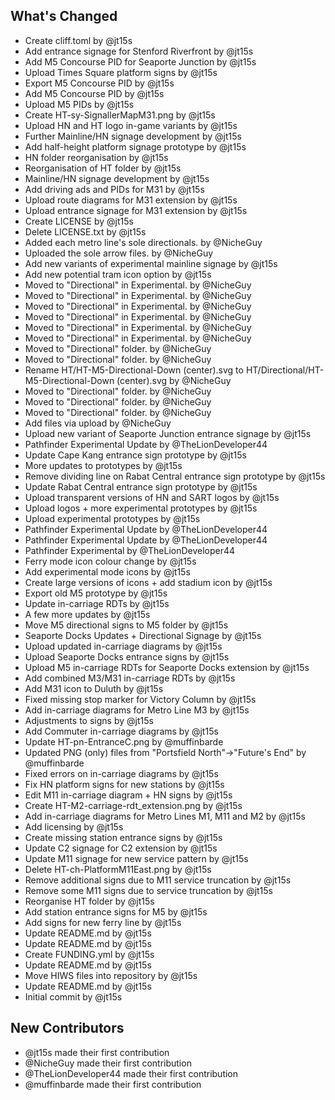 ## What's Changed
* Create cliff.toml by @jt15s
* Add entrance signage for Stenford Riverfront by @jt15s
* Add M5 Concourse PID for Seaporte Junction by @jt15s
* Upload Times Square platform signs by @jt15s
* Export M5 Concourse PID by @jt15s
* Add M5 Concourse PID by @jt15s
* Upload M5 PIDs by @jt15s
* Create HT-sy-SignallerMapM31.png by @jt15s
* Upload HN and HT logo in-game variants by @jt15s
* Further Mainline/HN signage development by @jt15s
* Add half-height platform signage prototype by @jt15s
* HN folder reorganisation by @jt15s
* Reorganisation of HT folder by @jt15s
* Mainline/HN signage development by @jt15s
* Add driving ads and PIDs for M31 by @jt15s
* Upload route diagrams for M31 extension by @jt15s
* Upload entrance signage for M31 extension by @jt15s
* Create LICENSE by @jt15s
* Delete LICENSE.txt by @jt15s
* Added each metro line's sole directionals. by @NicheGuy
* Uploaded the sole arrow files. by @NicheGuy
* Add new variants of experimental mainline signage by @jt15s
* Add new potential tram icon option by @jt15s
* Moved to "Directional" in Experimental. by @NicheGuy
* Moved to "Directional" in Experimental. by @NicheGuy
* Moved to "Directional" in Experimental. by @NicheGuy
* Moved to "Directional" in Experimental. by @NicheGuy
* Moved to "Directional" in Experimental. by @NicheGuy
* Moved to "Directional" in Experimental. by @NicheGuy
* Moved to "Directional" folder. by @NicheGuy
* Moved to "Directional" folder. by @NicheGuy
* Rename HT/HT-M5-Directional-Down (center).svg to HT/Directional/HT-M5-Directional-Down (center).svg by @NicheGuy
* Moved to "Directional" folder. by @NicheGuy
* Moved to "Directional" folder. by @NicheGuy
* Moved to "Directional" folder. by @NicheGuy
* Add files via upload by @NicheGuy
* Upload new variant of Seaporte Junction entrance signage by @jt15s
* Pathfinder Experimental Update by @TheLionDeveloper44
* Update Cape Kang entrance sign prototype by @jt15s
* More updates to prototypes by @jt15s
* Remove dividing line on Rabat Central entrance sign prototype by @jt15s
* Update Rabat Central entrance sign prototype by @jt15s
* Upload transparent versions of HN and SART logos by @jt15s
* Upload logos + more experimental prototypes by @jt15s
* Upload experimental prototypes by @jt15s
* Pathfinder Experimental Update by @TheLionDeveloper44
* Pathfinder Experimental Update by @TheLionDeveloper44
* Pathfinder Experimental by @TheLionDeveloper44
* Ferry mode icon colour change by @jt15s
* Add experimental mode icons by @jt15s
* Create large versions of icons + add stadium icon by @jt15s
* Export old M5 prototype by @jt15s
* Update in-carriage RDTs by @jt15s
* A few more updates by @jt15s
* Move M5 directional signs to M5 folder by @jt15s
* Seaporte Docks Updates + Directional Signage by @jt15s
* Upload updated in-carriage diagrams by @jt15s
* Upload Seaporte Docks entrance signs by @jt15s
* Upload M5 in-carriage RDTs for Seaporte Docks extension by @jt15s
* Add combined M3/M31 in-carriage RDTs by @jt15s
* Add M31 icon to Duluth by @jt15s
* Fixed missing stop marker for Victory Column by @jt15s
* Add in-carriage diagrams for Metro Line M3 by @jt15s
* Adjustments to signs by @jt15s
* Add Commuter in-carriage diagrams by @jt15s
* Update HT-pn-EntranceC.png by @muffinbarde
* Updated PNG (only) files from "Portsfield North"->"Future's End" by @muffinbarde
* Fixed errors on in-carriage diagrams by @jt15s
* Fix HN platform signs for new stations by @jt15s
* Edit M11 in-carriage diagram + HN signs by @jt15s
* Create HT-M2-carriage-rdt_extension.png by @jt15s
* Add in-carriage diagrams for Metro Lines M1, M11 and M2 by @jt15s
* Add licensing by @jt15s
* Create missing station entrance signs by @jt15s
* Update C2 signage for C2 extension by @jt15s
* Update M11 signage for new service pattern by @jt15s
* Delete HT-ch-PlatformM11East.png by @jt15s
* Remove additional signs due to M11 service truncation by @jt15s
* Remove some M11 signs due to service truncation by @jt15s
* Reorganise HT folder by @jt15s
* Add station entrance signs for M5 by @jt15s
* Add signs for new ferry line by @jt15s
* Update README.md by @jt15s
* Update README.md by @jt15s
* Create FUNDING.yml by @jt15s
* Update README.md by @jt15s
* Move HIWS files into repository by @jt15s
* Update README.md by @jt15s
* Initial commit by @jt15s

## New Contributors
* @jt15s made their first contribution
* @NicheGuy made their first contribution
* @TheLionDeveloper44 made their first contribution
* @muffinbarde made their first contribution

<!-- generated by git-cliff -->
